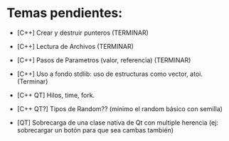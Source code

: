 # Temas pendientes:

* [C++] Crear y destruir punteros (TERMINAR)

* [C++] Lectura de Archivos (TERMINAR)

* [C++] Pasos de Parametros (valor, referencia) (TERMINAR)

* [C++] Uso a fondo stdlib: uso de estructuras como vector, atoi. (Terminar)

* [C++ QT] Hilos, time, fork.

* [C++ QT?] Tipos de Random?? (mínimo el random básico con semilla)

* [QT] Sobrecarga de una clase nativa de Qt con multiple herencia (ej: sobrecargar un botón para que sea cambas también)
